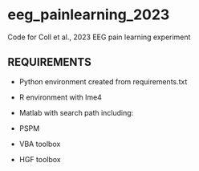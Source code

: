 # eeg_painlearning_2023
Code for Coll et al., 2023 EEG pain learning experiment


## REQUIREMENTS
* Python environment created from requirements.txt
* R environment with lme4

* Matlab with search path including:
* PSPM
* VBA toolbox
* HGF toolbox
